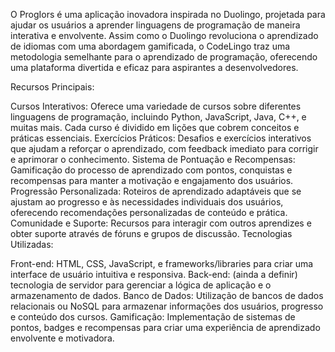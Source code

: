 O ProgIors é uma aplicação inovadora inspirada no Duolingo, projetada para ajudar os usuários a aprender linguagens de programação de maneira interativa e envolvente. Assim como o Duolingo revoluciona o aprendizado de idiomas com uma abordagem gamificada, o CodeLingo traz uma metodologia semelhante para o aprendizado de programação, oferecendo uma plataforma divertida e eficaz para aspirantes a desenvolvedores.

Recursos Principais:

Cursos Interativos: Oferece uma variedade de cursos sobre diferentes linguagens de programação, incluindo Python, JavaScript, Java, C++, e muitas mais. Cada curso é dividido em lições que cobrem conceitos e práticas essenciais.
Exercícios Práticos: Desafios e exercícios interativos que ajudam a reforçar o aprendizado, com feedback imediato para corrigir e aprimorar o conhecimento.
Sistema de Pontuação e Recompensas: Gamificação do processo de aprendizado com pontos, conquistas e recompensas para manter a motivação e engajamento dos usuários.
Progressão Personalizada: Roteiros de aprendizado adaptáveis que se ajustam ao progresso e às necessidades individuais dos usuários, oferecendo recomendações personalizadas de conteúdo e prática.
Comunidade e Suporte: Recursos para interagir com outros aprendizes e obter suporte através de fóruns e grupos de discussão.
Tecnologias Utilizadas:

Front-end: HTML, CSS, JavaScript, e frameworks/libraries para criar uma interface de usuário intuitiva e responsiva.
Back-end: (ainda a definir) tecnologia de servidor para gerenciar a lógica de aplicação e o armazenamento de dados.
Banco de Dados: Utilização de bancos de dados relacionais ou NoSQL para armazenar informações dos usuários, progresso e conteúdo dos cursos.
Gamificação: Implementação de sistemas de pontos, badges e recompensas para criar uma experiência de aprendizado envolvente e motivadora.
